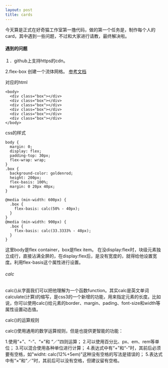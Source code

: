 ```yaml
---
layout: post
title: cards
---
```


今天算是正式在好奇猫工作室第一撸代码，做的第一个任务是，制作每个人的card，其中遇到一些问题，不过和大家进行请教，最终解决啦。

#### 遇到的问题

１．github上支持https的cdn。

2.flex-box 创建一个流体网格。
[参考文档](http://www.haoqicat.com/flexbox-dancer/8-demo2)

对应的html

```
<body>
  <div class="box"></div>
  <div class="box"></div>
  <div class="box"></div>
  <div class="box"></div>
  <div class="box"></div>
  <div class="box"></div>
</body>
```

css的样式

```
body {
  margin: 0;
  display: flex;
  padding-top: 30px;
  flex-wrap: wrap;
}
.box {
  background-color: goldenrod;
  height: 200px;
  flex-basis: 100%;
  margin: 0 20px 40px;
}

@media (min-width: 600px) {
  .box {
    flex-basis: calc(50% - 40px);
  }
}
@media (min-width: 900px) {
  .box {
    flex-basis: calc(33.3333% - 40px);
  }
}
```

这里body是flex container，box是flex item。
在没display:flex时，块级元素独立成行，直接沾满全屏的，在display:flex后，是没有宽度的，就得给他设置宽度。利用flex-basis这个属性进行设置。

###### calc

calc()从字面我们可以把他理解为一个函数function。其实calc是英文单词calculate(计算)的缩写，是css3的一个新增的功能，用来指定元素的长度。比如说，你可以使用calc()给元素的border、margin、pading、font-size和width等属性设置动态值。

calc()的运算规则

calc()使用通用的数学运算规则，但是也提供更智能的功能：

1.使用“+”、“-”、“×”和 “／”四则运算；
2.可以使用百分比、px、em、rem等单位；
3.可以混合使用各种单位进行计算；
4.表达式中有“+”和“-”时，其前后必须要有空格，如"widht: calc(12%+5em)"这种没有空格的写法是错误的；
5.表达式中有“×”和“／”时，其前后可以没有空格，但建议留有空格。
